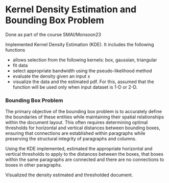 # Kernel Density Estimation and Bounding Box Problem

Done as part of the course SMAI/Monsoon23

Implemented Kernel Density Estimation (KDE). It includes the following functions

- allows selection from the following kernels: box, gaussian, triangular
- fit data
- select appropriate bandwidth using the pseudo-likelihood method
- evaluate the density given an input x
- visualize the data and the estimated pdf. For this, assumed that the function will be used only when input dataset is 1-D or 2-D.

### Bounding Box Problem

The primary objective of the bounding box problem is to accurately define the boundaries of these entities while maintaining their spatial relationships within the document layout. This often requires determining optimal thresholds for horizontal and vertical distances between bounding boxes, ensuring that connections are established within paragraphs while preserving the structural integrity of paragraphs and columns. 

Using the KDE implemented, estimated the appropriate horizontal and vertical thresholds to apply to the distances between the boxes, that boxes within the same paragraphs are connected and there are no connections to boxes in other paragraphs.

Visualized the density estimated and thresholded document.

